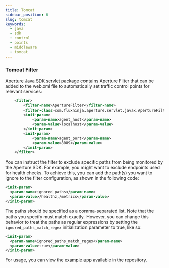 ```yaml
---
title: Tomcat
sidebar_position: 6
slug: tomcat
keywords:
  - java
  - sdk
  - control
  - points
  - middleware
  - tomcat
---
```


### Tomcat Filter

[Aperture Java SDK servlet package](https://search.maven.org/artifact/com.fluxninja.aperture/aperture-java-servlet)
contains Aperture Filter that can be added to the web.xml file to automatically
set traffic control points for relevant services:

```xml
    <filter>
        <filter-name>ApertureFilter</filter-name>
        <filter-class>com.fluxninja.aperture.servlet.javax.ApertureFilter</filter-class>
        <init-param>
            <param-name>agent_host</param-name>
            <param-value>localhost</param-value>
        </init-param>
        <init-param>
            <param-name>agent_port</param-name>
            <param-value>8089</param-value>
        </init-param>
    </filter>
```

You can instruct the filter to exclude specific paths from being monitored by
the Aperture SDK. For example, you might want to exclude endpoints used for
health checks. To achieve this, you can add the path(s) you want to ignore to
the filter configuration, as shown in the following code:

```xml
<init-param>
  <param-name>ignored_paths</param-name>
  <param-value>/healthz,/metrics</param-value>
</init-param>
```

The paths should be specified as a comma-separated list. Note that the paths you
specify must match exactly. However, you can change this behavior to treat the
paths as regular expressions by setting the `ignored_paths_match_regex`
initialization parameter to true, like so:

```xml
<init-param>
  <param-name>ignored_paths_match_regex</param-name>
  <param-value>true</param-value>
</init-param>
```

For usage, you can view the [example app][tomcat-example] available in the
repository.

[tomcat-example]:
  https://github.com/fluxninja/aperture-java/tree/releases/aperture-java/v1.0.0/examples/tomcat-example
